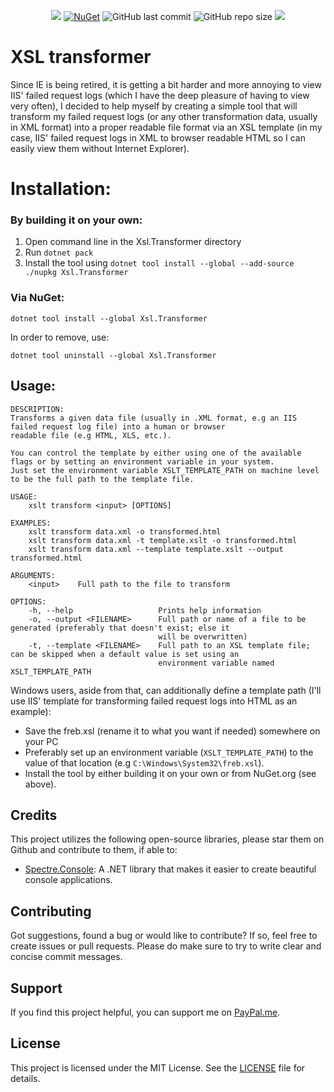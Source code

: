 <p align="center">
  <a title="NuGet download" target="_blank" href="https://www.nuget.org/packages/Xsl.Transformer"><img src="https://img.shields.io/nuget/dt/Xsl.Transformer"></a>
  <a title="NuGet download" target="_blank" href="https://www.nuget.org/packages/Xsl.Transformer"><img alt="NuGet" src="https://img.shields.io/nuget/v/Xsl.Transformer"></a>
  <img alt="GitHub last commit" src="https://img.shields.io/github/last-commit/armanossiloko/xsl-transformer">
  <img alt="GitHub repo size" src="https://img.shields.io/github/repo-size/armanossiloko/xsl-transformer">
  <a title="MIT License" target="_blank" href="https://licenses.nuget.org/MIT"><img src="https://img.shields.io/github/license/armanossiloko/xsl-transformer"></a>
</p>

# XSL transformer

Since IE is being retired, it is getting a bit harder and more annoying to view IIS' failed request logs (which I have the deep pleasure of having to view very often), I decided to help myself by creating a simple tool that will transform my failed request logs (or any other transformation data, usually in XML format) into a proper readable file format via an XSL template (in my case, IIS' failed request logs in XML to browser readable HTML so I can easily view them without Internet Explorer).

# Installation:

### By building it on your own:
1. Open command line in the Xsl.Transformer directory
2. Run `dotnet pack`
3. Install the tool using `dotnet tool install --global --add-source ./nupkg Xsl.Transformer`

### Via NuGet:
```
dotnet tool install --global Xsl.Transformer
```

In order to remove, use:
```
dotnet tool uninstall --global Xsl.Transformer
```

## Usage:

```
DESCRIPTION:
Transforms a given data file (usually in .XML format, e.g an IIS failed request log file) into a human or browser
readable file (e.g HTML, XLS, etc.).

You can control the template by either using one of the available flags or by setting an environment variable in your system.
Just set the environment variable XSLT_TEMPLATE_PATH on machine level to be the full path to the template file.

USAGE:
    xslt transform <input> [OPTIONS]

EXAMPLES:
    xslt transform data.xml -o transformed.html
    xslt transform data.xml -t template.xslt -o transformed.html
    xslt transform data.xml --template template.xslt --output transformed.html

ARGUMENTS:
    <input>    Full path to the file to transform

OPTIONS:
    -h, --help                   Prints help information
    -o, --output <FILENAME>      Full path or name of a file to be generated (preferably that doesn't exist; else it
                                 will be overwritten)
    -t, --template <FILENAME>    Full path to an XSL template file; can be skipped when a default value is set using an
                                 environment variable named XSLT_TEMPLATE_PATH
```

Windows users, aside from that, can additionally define a template path (I'll use IIS' template for transforming failed request logs into HTML as an example):

- Save the freb.xsl (rename it to what you want if needed) somewhere on your PC
- Preferably set up an environment variable (`XSLT_TEMPLATE_PATH`) to the value of that location (e.g `C:\Windows\System32\freb.xsl`).
- Install the tool by either building it on your own or from NuGet.org (see above).

## Credits

This project utilizes the following open-source libraries, please star them on Github and contribute to them, if able to:
- [Spectre.Console](https://github.com/spectreconsole/spectre.console): A .NET library that makes it easier to create beautiful console applications.


## Contributing

Got suggestions, found a bug or would like to contribute? If so, feel free to create issues or pull requests. Please do make sure to try to write clear and concise commit messages.

## Support
If you find this project helpful, you can support me on [PayPal.me](https://paypal.me/armanossiloko).

## License

This project is licensed under the MIT License. See the [LICENSE](LICENSE) file for details.
